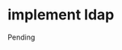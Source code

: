 # implement ldap

Pending

<!-- ## Context

## Solution

### Step 1: Create multiple servers

```bash
multipass launch 20.04 --name ldap-server
multipass launch 20.04 --name ldap-client
multipass launch 20.04 --name no-ldap-client
```

### Step 2: Set up ldap server -->
